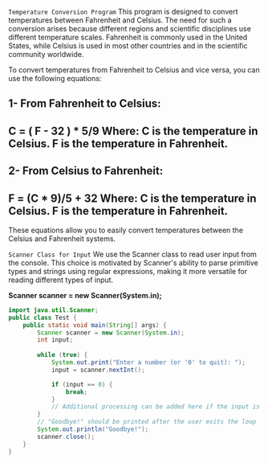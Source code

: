 `Temperature Conversion Program`
This program is designed to convert temperatures between Fahrenheit and Celsius. The need for such a conversion arises because different regions and scientific disciplines use different temperature scales. Fahrenheit is commonly used in the United States, while Celsius is used in most other countries and in the scientific community worldwide.

To convert temperatures from Fahrenheit to Celsius and vice versa, you can use the following equations:

## 1- From Fahrenheit to Celsius:
**C = ( F - 32 ) * 5/9**
Where:
C is the temperature in Celsius.
F is the temperature in Fahrenheit.
------------------------------------------

## 2- From Celsius to Fahrenheit:
**F = (C * 9)/5 + 32**
Where:
C is the temperature in Celsius.
F is the temperature in Fahrenheit.
-------------------------------------------

These equations allow you to easily convert temperatures between the Celsius and Fahrenheit systems.


```Scanner Class for Input```
We use the Scanner class to read user input from the console. This choice is motivated by Scanner's ability to parse primitive types and strings using regular expressions, making it more versatile for reading different types of input.

**Scanner scanner = new Scanner(System.in);**
```java
import java.util.Scanner;
public class Test {
    public static void main(String[] args) {
        Scanner scanner = new Scanner(System.in);
        int input;
        
        while (true) {
            System.out.print("Enter a number (or '0' to quit): ");
            input = scanner.nextInt();

            if (input == 0) {
                break;
            }
            // Additional processing can be added here if the input is not 0 
        }
        // "Goodbye!" should be printed after the user exits the loop
        System.out.println("Goodbye!");
        scanner.close();
    }
}
```